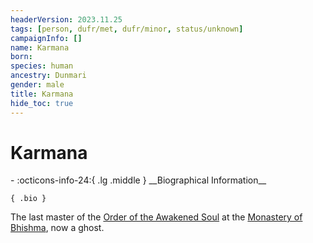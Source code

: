 ```yaml
---
headerVersion: 2023.11.25
tags: [person, dufr/met, dufr/minor, status/unknown]
campaignInfo: []
name: Karmana
born:
species: human
ancestry: Dunmari
gender: male
title: Karmana
hide_toc: true
---
```

# Karmana
<div class="grid cards ext-narrow-margin ext-one-column" markdown>
- :octicons-info-24:{ .lg .middle } __Biographical Information__

    { .bio }

</div>


The last master of the [Order of the Awakened Soul](<../../groups/dunmari-mystery-cults/order-of-the-awakened-soul.md>) at the [Monastery of Bhishma](<../../gazetteer/greater-dunmar/dunmari-basin/monastery-of-bhishma.md>), now a ghost. 
